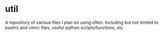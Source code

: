 # util

A repository of various files I plan on using often. Including but not limited to bashrc and vimrc files, useful python scripts/functions, etc
